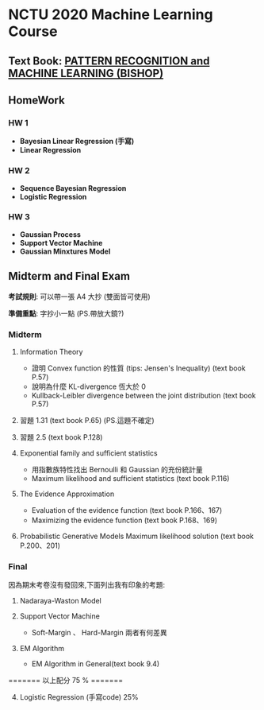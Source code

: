 # **NCTU 2020 Machine Learning Course** 

## **Text Book:** [PATTERN RECOGNITION and MACHINE LEARNING (BISHOP)](http://users.isr.ist.utl.pt/~wurmd/Livros/school/Bishop%20-%20Pattern%20Recognition%20And%20Machine%20Learning%20-%20Springer%20%202006.pdf)

## **HomeWork**

### **HW 1** 
+ **Bayesian Linear Regression (手寫)**
+ **Linear Regression**

### **HW 2** 
+ **Sequence Bayesian Regression**
+ **Logistic Regression**

### **HW 3** 
+ **Gaussian Process**
+ **Support Vector Machine**
+ **Gaussian Minxtures Model**

## **Midterm and Final Exam**

**考試規則**: 可以帶一張 A4 大抄 (雙面皆可使用)

**準備重點**: 字抄小一點 (PS.帶放大鏡?)

### **Midterm**

1. Information Theory
    + 證明 Convex function 的性質 (tips: Jensen's Inequality) (text book P.57)
    + 說明為什麼 KL-divergence 恆大於 0 
    + Kullback-Leibler divergence between the joint distribution (text book P.57)

2. 習題 1.31 (text book P.65) (PS.這題不確定)

3. 習題 2.5 (text book P.128)

4. Exponential family and sufficient statistics
    + 用指數族特性找出 Bernoulli 和 Gaussian 的充份統計量 
    + Maximum likelihood and sufficient statistics (text book P.116)

5. The Evidence Approximation 
    + Evaluation of the evidence function (text book P.166、167)
    + Maximizing the evidence function (text book P.168、169)

6. Probabilistic Generative Models Maximum likelihood solution (text book P.200、201)

### **Final**

因為期末考卷沒有發回來,下面列出我有印象的考題:

1. Nadaraya-Waston Model

2. Support Vector Machine
   + Soft-Margin 、 Hard-Margin 兩者有何差異

3. EM Algorithm
   + EM Algorithm in General(text book 9.4)

======= 以上配分 75 % =======

4. Logistic Regression (手寫code) 25%
